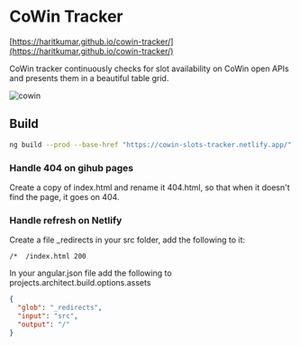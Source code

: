 # CoWin Tracker
[https://haritkumar.github.io/cowin-tracker/](https://haritkumar.github.io/cowin-tracker/)

CoWin tracker continuously checks for slot availability on CoWin open APIs and presents them in a beautiful table grid.

![cowin](src/assets/img/sample.PNG)

## Build
```sh
ng build --prod --base-href "https://cowin-slots-tracker.netlify.app/"
```

### Handle 404 on gihub pages
Create a copy of index.html and rename it 404.html, so that when it doesn't find the page, it goes on 404.

### Handle refresh on Netlify
Create a file _redirects in your src folder, add the following to it:

```http
/*  /index.html 200
```

In your angular.json file add the following to projects.architect.build.options.assets

```json
{
  "glob": "_redirects",
  "input": "src",
  "output": "/"
}
```